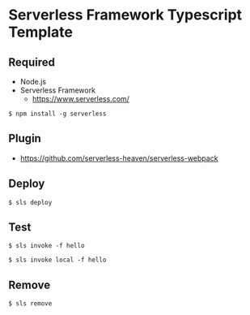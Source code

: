 # Serverless Framework Typescript Template

## Required

- Node.js
- Serverless Framework
  - https://www.serverless.com/

```
$ npm install -g serverless
```

## Plugin

- https://github.com/serverless-heaven/serverless-webpack

## Deploy

```
$ sls deploy
```

## Test

```
$ sls invoke -f hello
```

```
$ sls invoke local -f hello
```

## Remove

```
$ sls remove
```
